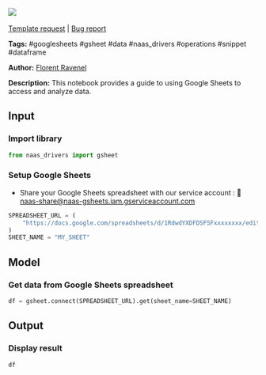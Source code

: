 <a href="https://app.naas.ai/user-redirect/naas/downloader?url=https://raw.githubusercontent.com/jupyter-naas/awesome-notebooks/master/Google%20Sheets/Google_Sheets_Get_data.ipynb" target="_parent"><img src="https://naasai-public.s3.eu-west-3.amazonaws.com/open_in_naas.svg"/></a><br><br><a href="https://github.com/jupyter-naas/awesome-notebooks/issues/new?assignees=&labels=&template=template-request.md&title=Tool+-+Action+of+the+notebook+">Template request</a> | <a href="https://github.com/jupyter-naas/awesome-notebooks/issues/new?assignees=&labels=bug&template=bug_report.md&title=Google+Sheets+-+Get+data:+Error+short+description">Bug report</a>

**Tags:** #googlesheets #gsheet #data #naas_drivers #operations #snippet #dataframe

**Author:** [Florent Ravenel](https://www.linkedin.com/in/florent-ravenel/)

**Description:** This notebook provides a guide to using Google Sheets to access and analyze data.

## Input

### Import library


```python
from naas_drivers import gsheet
```

### Setup Google Sheets
- Share your Google Sheets spreadsheet with our service account : 🔗 naas-share@naas-gsheets.iam.gserviceaccount.com


```python
SPREADSHEET_URL = (
    "https://docs.google.com/spreadsheets/d/1RdwdYXDFDSFSFxxxxxxxx/edit#gid=XXXXXXXX33"
)
SHEET_NAME = "MY_SHEET"
```

## Model

### Get data from Google Sheets spreadsheet


```python
df = gsheet.connect(SPREADSHEET_URL).get(sheet_name=SHEET_NAME)
```

## Output

### Display result


```python
df
```
